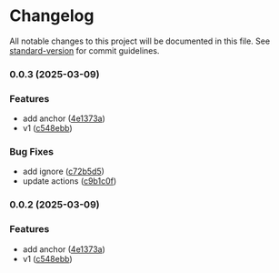 # Changelog

All notable changes to this project will be documented in this file. See [standard-version](https://github.com/conventional-changelog/standard-version) for commit guidelines.

### 0.0.3 (2025-03-09)


### Features

* add anchor ([4e1373a](https://github.com/renancorreadev/solana-dev/commit/4e1373abd271e8f053386cff9d84dd6a5a818c1a))
* v1 ([c548ebb](https://github.com/renancorreadev/solana-dev/commit/c548ebbdeaf0802b8495afcecccb1b4a4f665e4a))


### Bug Fixes

* add ignore ([c72b5d5](https://github.com/renancorreadev/solana-dev/commit/c72b5d53094bb9dcd304208b184012d61a26a90d))
* update actions ([c9b1c0f](https://github.com/renancorreadev/solana-dev/commit/c9b1c0f0e51d066dfe9b91cacc6cc65895348af8))

### 0.0.2 (2025-03-09)


### Features

* add anchor ([4e1373a](https://github.com/renancorreadev/solana-dev/commit/4e1373abd271e8f053386cff9d84dd6a5a818c1a))
* v1 ([c548ebb](https://github.com/renancorreadev/solana-dev/commit/c548ebbdeaf0802b8495afcecccb1b4a4f665e4a))
